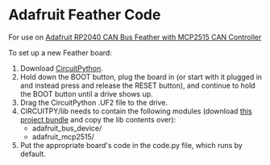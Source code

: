 # Adafruit Feather Code
For use on [Adafruit RP2040 CAN Bus Feather with MCP2515 CAN Controller](https://www.adafruit.com/product/5724)

To set up a new Feather board:
1. Download [CircuitPython](https://circuitpython.org/board/adafruit_feather_rp2040_can/).
2. Hold down the BOOT button, plug the board in (or start with it plugged in and instead press and release the RESET button), and continue to hold the BOOT button until a drive shows up.
3. Drag the CircuitPython .UF2 file to the drive.
4. CIRCUITPY/lib needs to contain the following modules (download [this project bundle](https://learn.adafruit.com/adafruit-picowbell-can-bus-for-pico/circuitpython) and copy the lib contents over):
    * adafruit_bus_device/
    * adafruit_mcp2515/
7. Put the appropriate board's code in the code.py file, which runs by default.

